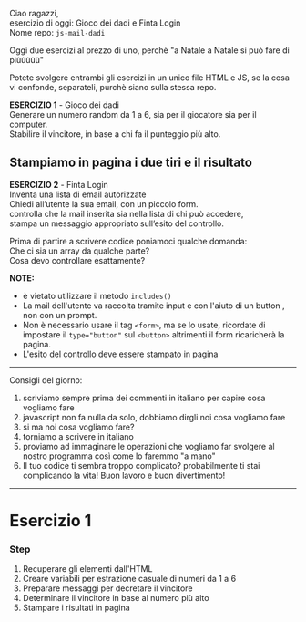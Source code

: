 Ciao ragazzi,  
esercizio di oggi: Gioco dei dadi e Finta Login  
Nome repo: `js-mail-dadi`

Oggi due esercizi al prezzo di uno, perchè "a Natale a Natale  si può fare di piùùùùù" 

Potete svolgere entrambi gli esercizi in un unico file HTML e JS, se la cosa vi confonde, separateli, purchè siano sulla stessa repo.

**ESERCIZIO 1** - Gioco dei dadi  
Generare un numero random da 1 a 6, sia per il giocatore sia per il computer.  
Stabilire il vincitore, in base a chi fa il punteggio più alto.

Stampiamo in pagina i due tiri e il risultato
-----------------------------------------------------------------
**ESERCIZIO 2** - Finta Login  
Inventa una lista di email autorizzate  
Chiedi all’utente la sua email, con un piccolo form.  
controlla che la mail inserita sia nella lista di chi può accedere,  
stampa un messaggio appropriato sull’esito del controllo.

Prima di partire a scrivere codice poniamoci qualche domanda:  
Che ci sia un array da qualche parte?  
Cosa devo controllare esattamente?

**NOTE:**  
- è vietato utilizzare il metodo `includes()`
- La mail dell'utente va raccolta tramite input  e con l'aiuto di un button , non con un prompt.
- Non è necessario usare il tag `<form>`, ma se lo usate, ricordate di impostare il `type="button"` sul `<button>` altrimenti il form ricaricherà la pagina.
- L'esito del controllo deve essere stampato in pagina
-----------------------------------------------------------------
Consigli del giorno:
1. scriviamo sempre prima dei commenti in italiano per capire cosa vogliamo fare
2. javascript non fa nulla da solo, dobbiamo dirgli noi cosa vogliamo fare
3. si ma noi cosa vogliamo fare?
4. torniamo a scrivere in italiano
5. proviamo ad immaginare le operazioni che vogliamo far svolgere al nostro programma così come lo faremmo "a mano"
6. Il tuo codice ti sembra troppo complicato? probabilmente ti stai complicando la vita!
Buon lavoro e buon divertimento!

<hr>

# Esercizio 1


### Step

1. Recuperare gli elementi dall'HTML
1. Creare variabili per estrazione casuale di numeri da 1 a 6
1. Preparare messaggi per decretare il vincitore
1. Determinare il vincitore in base al numero più alto
1. Stampare i risultati in pagina


